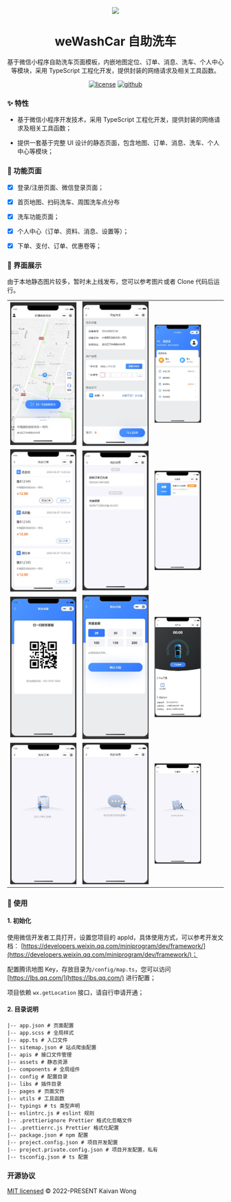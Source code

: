 <div align="center">
  <a href="https://github.com/kaivanwong/we-wash-car" target="_blank">
    <img width="180" src="./miniprogram/assets/logo.svg"/>
  </a>
</div>

<div align="center">
  <h1>weWashCar 自助洗车</h1>
  <div>
  
  基于微信小程序自助洗车页面模板，内嵌地图定位、订单、消息、洗车、个人中心等模块，采用 TypeScript 工程化开发，提供封装的网络请求及相关工具函数。

[![license](https://img.shields.io/github/license/kaivanwong/we-wash-car)](./LICENSE)
[![github](https://img.shields.io/github/package-json/v/kaivanwong/we-wash-car)](https://github.com/kaivanwong/we-wash-car)

  </div>
</div>

### ✨ 特性

- 基于微信小程序开发技术，采用 TypeScript 工程化开发，提供封装的网络请求及相关工具函数；

- 提供一套基于完整 UI 设计的静态页面，包含地图、订单、消息、洗车、个人中心等模块；

### 📌 功能页面

- [x] 登录/注册页面、微信登录页面；

- [x] 首页地图、扫码洗车、周围洗车点分布

- [x] 洗车功能页面；

- [x] 个人中心（订单、资料、消息、设置等）；

- [x] 下单、支付、订单、优惠卷等；

### 🌰 界面展示

由于本地静态图片较多，暂时未上线发布，您可以参考图片或者 Clone 代码后运行。

<table>
    <tr>
        <td style="width:33%"><img width="100%" src="./.readme/home.jpg"></td>
        <td style="width:33%"><img width="100%" src="./.readme/submit.jpg"></td>
        <td style="width:33%"><img width="70%" src="./.readme/mine.jpg"></td>
    </tr>
    <tr>
        <td style="width:33%"><img width="100%" src="./.readme/order.jpg"></td>
        <td style="width:33%"><img width="100%" src="./.readme/message.jpg"></td>
        <td style="width:33%"><img width="70%" src="./.readme/discount.jpg"></td>
    </tr>
    <tr>
        <td style="width:33%"><img width="100%" src="./.readme/service.jpg"></td>
        <td style="width:33%"><img width="100%" src="./.readme/pay.jpg"></td>
        <td style="width:33%"><img width="70%" src="./.readme/wash.jpg"></td>
    </tr>
    <tr>
        <td style="width:33%"><img width="100%" src="./.readme/no-order.jpg"></td>
        <td style="width:33%"><img width="100%" src="./.readme/no-message.jpg"></td>
        <td style="width:33%"><img width="70%" src="./.readme/no-discount.jpg"></td>
    </tr>
</table>

### 🌈 使用

#### 1. 初始化

使用微信开发者工具打开，设置您项目的 appId，具体使用方式，可以参考开发文档： [https://developers.weixin.qq.com/miniprogram/dev/framework/](https://developers.weixin.qq.com/miniprogram/dev/framework/)；

配置腾讯地图 Key，存放目录为`/config/map.ts`，您可以访问 [https://lbs.qq.com/](https://lbs.qq.com/) 进行配置；

项目依赖 `wx.getLocation` 接口，请自行申请开通；

#### 2. 目录说明

```
|-- app.json # 页面配置
|-- app.scss # 全局样式
|-- app.ts # 入口文件
|-- sitemap.json # 站点爬虫配置
|-- apis # 接口文件管理
|-- assets # 静态资源
|-- components # 全局组件
|-- config # 配置目录
|-- libs # 插件目录
|-- pages # 页面文件
|-- utils # 工具函数
|-- typings # ts 类型声明
|-- eslintrc.js # eslint 规则
|-- .prettierignore Prettier 格式化忽略文件
|-- .prettierrc.js Prettier 格式化配置
|-- package.json # npm 配置
|-- project.config.json # 项目开发配置
|-- project.private.config.json # 项目开发配置，私有
|-- tsconfig.json # ts 配置
```

### 开源协议

[MIT licensed](./LICENSE) © 2022-PRESENT Kaivan Wong
